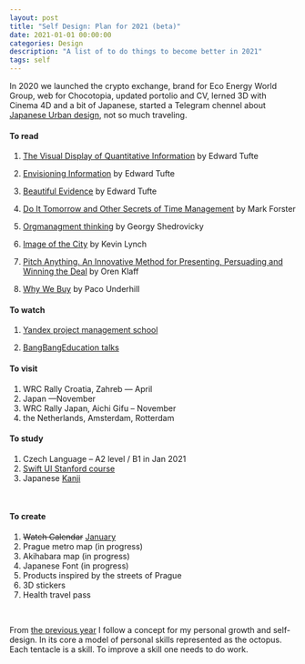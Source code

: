 ```yaml
---
layout: post
title: "Self Design: Plan for 2021 (beta)"
date: 2021-01-01 00:00:00
categories: Design
description: "A list of to do things to become better in 2021"
tags: self
---
```


In 2020 we launched the crypto exchange, brand for Eco Energy World Group, web for Chocotopia, updated portolio and CV, lerned 3D with Cinema 4D and a bit of Japanese, started a Telegram chennel about [Japanese Urban design](https://t.me/japancitydesign), not so much traveling. 

#### To read

1. [The Visual Display of Quantitative Information](https://www.edwardtufte.com/tufte/books_vdqi) by Edward Tufte

2. [Envisioning Information](https://www.edwardtufte.com/tufte/books_ei) by Edward Tufte

3. [Beautiful Evidence](https://www.edwardtufte.com/tufte/books_be) by Edward Tufte

5. [Do It Tomorrow and Other Secrets of Time Management](https://www.amazon.com/Tomorrow-Other-Secrets-Time-Management/dp/0340909129/?ref=ldwg03-20) by Mark Forster

7. [Orgmanagment thinking](https://www.artlebedev.ru/izdal/orgupravlencheskoe-myshlenie/) by Georgy Shedrovicky

8. [Image of the City](https://www.amazon.com/Image-Harvard-Mit-Joint-Center-Studies/dp/0262620014) by Kevin Lynch

9. [Pitch Anything. An Innovative Method for Presenting, Persuading and Winning the Deal](https://www.amazon.com/Pitch-Anything-Innovative-Presenting-Persuading/dp/0071752854) by Oren Klaff

10. [Why We Buy](https://www.amazon.com/Why-We-Buy-Shopping-Updated-Internet/dp/1416595244) by Paco Underhill

    

#### To watch

1. [Yandex project management school](https://www.youtube.com/channel/UCQmAuu6V3kSzdIfrszr5iKg)

2. [BangBangEducation talks](https://point.bangbangeducation.ru/talks)

   


#### To visit

1. WRC Rally Croatia, Zahreb — April
2. Japan —November
3. WRC Rally Japan, Aichi Gifu – November
4. the Netherlands, Amsterdam, Rotterdam

#### To study

1. Czech Language – A2 level / B1 in Jan 2021
2. [Swift UI Stanford course](https://cs193p.sites.stanford.edu/) 
3. Japanese [Kanji](http://www.guidetojapanese.org/learn/complete/kanji) 

  ​    


#### To create

1. ~~Watch Calendar~~ [January](/design/2021/01/06/watch-calendar.html)
2. Prague metro map (in progress)
3. Akihabara map (in progress)
4. Japanese Font (in progress)
5. Products inspired by the streets of Prague
6. 3D stickers
7. Health travel pass

<br>

From [the previous year](/design/2019/01/14/plan-2019.html) I follow a concept for my personal growth and self-design. In its core a model of personal skills represented as the octopus. Each tentacle is a skill. To improve a skill one needs to do work.